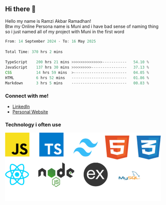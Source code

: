 ## Hi there 👋
Hello my name is Ramzi Akbar Ramadhan!\
Btw my Online Persona name is Muni and i have bad sense of naming thing so i just named all of my project with Muni in the first word
<!--START_SECTION:Muni-->

```Javascript
From: 14 September 2024 - To: 16 May 2025

Total Time: 370 hrs 2 mins

TypeScript    200 hrs 21 mins >>>>>>>>>>>>>>-----------   54.10 %
JavaScript    137 hrs 30 mins >>>>>>>>>----------------   37.13 %
CSS           14 hrs 59 mins  >------------------------   04.05 %
HTML          6 hrs 52 mins   -------------------------   01.86 %
Markdown      3 hrs 5 mins    -------------------------   00.83 %
```

<!--END_SECTION:Muni-->
### Connect with me!
* [LinkedIn](https://www.linkedin.com/in/ramzi-akbar-ramadhan-b8b05a243/)
* [Personal Website](https://www.muniporto.my.id/)
### Technology i often use
![Technology List](assets/techlist.png)
